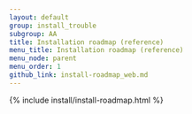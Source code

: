 ```yaml
---
layout: default
group: install_trouble
subgroup: AA
title: Installation roadmap (reference)
menu_title: Installation roadmap (reference)
menu_node: parent
menu_order: 1
github_link: install-roadmap_web.md
---
```


{% include install/install-roadmap.html %}